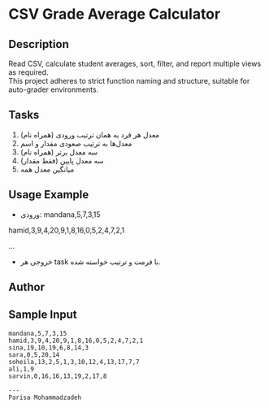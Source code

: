 # CSV Grade Average Calculator

## Description

Read CSV, calculate student averages, sort, filter, and report multiple views as required.  
This project adheres to strict function naming and structure, suitable for auto-grader environments.

## Tasks
1. معدل هر فرد به همان ترتیب ورودی (همراه نام)
2. معدل‌ها به ترتیب صعودی مقدار و اسم
3. سه معدل برتر (همراه نام)
4. سه معدل پایین (فقط مقدار)
5. میانگین معدل همه

## Usage Example

- ورودی:
mandana,5,7,3,15

hamid,3,9,4,20,9,1,8,16,0,5,2,4,7,2,1

…

- خروجی هر task با فرمت و ترتیب خواسته شده.

## Author
## Sample Input

```csv
mandana,5,7,3,15
hamid,3,9,4,20,9,1,8,16,0,5,2,4,7,2,1
sina,19,10,19,6,8,14,3
sara,0,5,20,14
soheila,13,2,5,1,3,10,12,4,13,17,7,7
ali,1,9
sarvin,0,16,16,13,19,2,17,8

---
Parisa Mohammadzadeh
